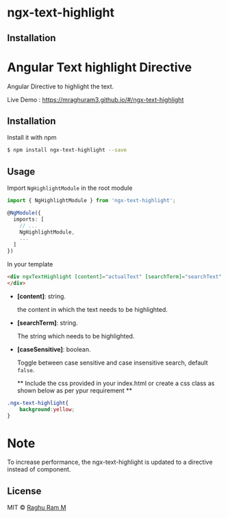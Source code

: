 # ngx-text-highlight

## Installation
Angular Text highlight Directive
====

Angular Directive to highlight the text.

Live Demo : https://mraghuram3.github.io/#/ngx-text-highlight


## Installation

Install it with npm

```bash
$ npm install ngx-text-highlight --save
```

## Usage

Import `NgHighlightModule` in the root module

```ts
import { NgHighlightModule } from 'ngx-text-highlight';

@NgModule({
  imports: [
    // ...
    NgHighlightModule,
    ...
  ]
})
```

In your template

```html
<div ngxTextHighlight [content]="actualText" [searchTerm]="searchText"  [caseSensitive]="true">
</div>
```

- **[content]**: string.

  the content in which the text needs to be highlighted.

- **[searchTerm]**: string.

  The string which needs to be highlighted.

- **[caseSensitive]**: boolean.

  Toggle between case sensitive and case insensitive search,  default `false`.

  ** Include the css provided in your index.html or create a css class as shown below as per ypur requirement **

```css
.ngx-text-highlight{
    background:yellow;
}

````
Note
===
To increase performance, the ngx-text-highlight is updated to a directive instead of
component.
## License

MIT © [Raghu Ram M](mailto:mraghuram3@gmail.com)